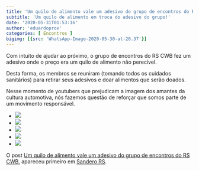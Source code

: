 ```yaml
---
title: 'Um quilo de alimento vale um adesivo do grupo de encontros do RS CWB.'
subtitle: 'Um quilo de alimento em troca do adesivo do grupo!'
date: '2020-05-31T01:53:16'
author: 'eduardoprox'
categories: [ Encontros ]
bigimg: [{src: 'WhatsApp-Image-2020-05-30-at-20.37'}]
---
```


Com intuito de ajudar ao próximo, o grupo de encontros do RS CWB fez um adesivo onde o preço era um quilo de alimento não perecível.


Desta forma, os membros se reuniram (tomando todos os cuidados sanitários) para retirar seus adesivos e doar alimentos que serão doados. 


Nesse momento de youtubers que prejudicam a imagem dos amantes da cultura automotiva, nós fazemos questão de reforçar que somos parte de um movimento responsável.


* ![](https://sanderors.com/wp-content/uploads/2020/05/WhatsApp-Image-2020-05-30-at-16.39.24-1024x576.jpeg)
* ![](https://sanderors.com/wp-content/uploads/2020/05/WhatsApp-Image-2020-05-30-at-16.43.28-1024x768.jpeg)
* ![](https://sanderors.com/wp-content/uploads/2020/05/WhatsApp-Image-2020-05-30-at-17.41.50-576x1024.jpeg)
* ![](https://sanderors.com/wp-content/uploads/2020/05/WhatsApp-Image-2020-05-30-at-17.46.07-576x1024.jpeg)
* ![](https://sanderors.com/wp-content/uploads/2020/05/WhatsApp-Image-2020-05-30-at-20.37.23-1024x768.jpeg)

O post [Um quilo de alimento vale um adesivo do grupo de encontros do RS CWB.](https://sanderors.com/um-quilo-de-alimento-vale-um-adesivo-do-grupo-de-encontros-do-rs-cwb/) apareceu primeiro em [Sandero RS](https://sanderors.com).

